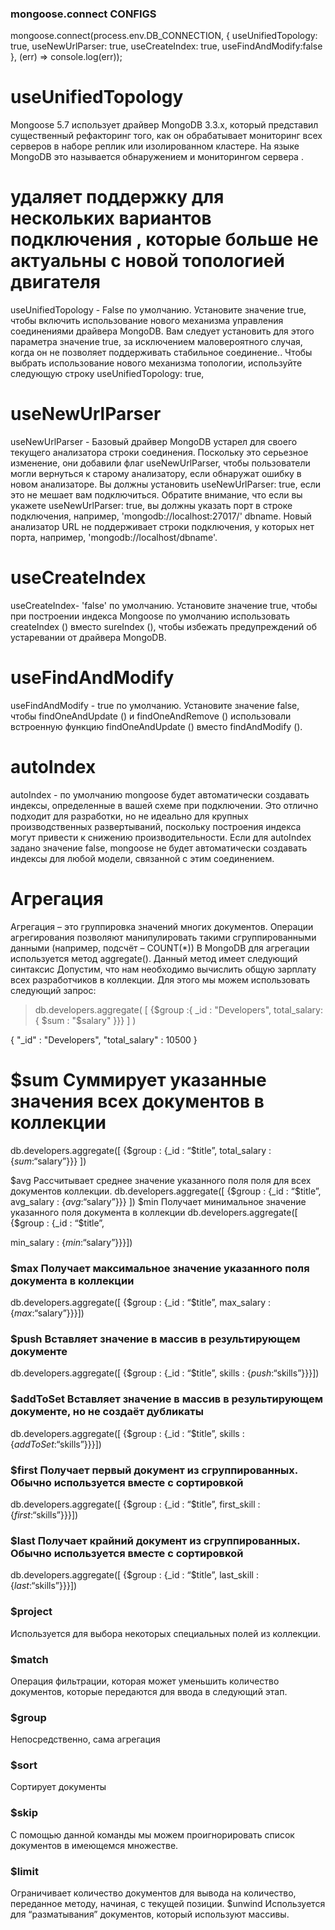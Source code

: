 ### mongoose.connect CONFIGS

mongoose.connect(process.env.DB_CONNECTION, {
useUnifiedTopology: true,
useNewUrlParser: true,
useCreateIndex: true,
useFindAndModify:false
},
(err) => console.log(err));

# useUnifiedTopology

Mongoose 5.7 использует драйвер MongoDB 3.3.x, который представил существенный рефакторинг того, как он обрабатывает мониторинг всех серверов в наборе реплик или изолированном кластере. На языке MongoDB это называется обнаружением и мониторингом сервера .

# удаляет поддержку для нескольких вариантов подключения , которые больше не актуальны с новой топологией двигателя

useUnifiedTopology - False по умолчанию. Установите значение true, чтобы включить использование нового механизма управления соединениями драйвера MongoDB. Вам следует установить для этого параметра значение true, за исключением маловероятного случая, когда он не позволяет поддерживать стабильное соединение..
Чтобы выбрать использование нового механизма топологии, используйте следующую строку
useUnifiedTopology: true,

# useNewUrlParser

useNewUrlParser - Базовый драйвер MongoDB устарел для своего текущего анализатора строки соединения. Поскольку это серьезное изменение, они добавили флаг useNewUrlParser, чтобы пользователи могли вернуться к старому анализатору, если обнаружат ошибку в новом анализаторе. Вы должны установить useNewUrlParser: true, если это не мешает вам подключиться. Обратите внимание, что если вы укажете useNewUrlParser: true, вы должны указать порт в строке подключения, например, 'mongodb://localhost:27017/' dbname. Новый анализатор URL не поддерживает строки подключения, у которых нет порта, например, 'mongodb://localhost/dbname'.

# useCreateIndex

useCreateIndex- 'false' по умолчанию. Установите значение true, чтобы при построении индекса Mongoose по умолчанию использовать createIndex () вместо sureIndex (), чтобы избежать предупреждений об устаревании от драйвера MongoDB.

# useFindAndModify

useFindAndModify - true по умолчанию. Установите значение false, чтобы findOneAndUpdate () и findOneAndRemove () использовали встроенную функцию findOneAndUpdate () вместо findAndModify ().

# autoIndex

autoIndex - по умолчанию mongoose будет автоматически создавать индексы, определенные в вашей схеме при подключении. Это отлично подходит для разработки, но не идеально для крупных производственных развертываний, поскольку построения индекса могут привести к снижению производительности. Если для autoIndex задано значение false, mongoose не будет автоматически создавать индексы для любой модели, связанной с этим соединением.

# Агрегация

Агрегация – это группировка значений многих документов. Операции агрегирования позволяют манипулировать такими сгруппированными данными (например, подсчёт – COUNT(\*))
В MongoDB для агрегации используется метод aggregate(). Данный метод имеет следующий синтаксис
Допустим, что нам необходимо вычислить общую зарплату всех разработчиков в коллекции. Для этого мы можем использовать следующий запрос:

> db.developers.aggregate( [ {$group :{ _id : "Developers", total_salary: { $sum : "$salary" }}} ] )

{ "\_id" : "Developers", "total_salary" : 10500 }

# $sum Суммирует указанные значения всех документов в коллекции

db.developers.aggregate([
{$group : {_id : “$title”,
total_salary : {$sum : “$salary”}}}
])

$avg Рассчитывает среднее значение указанного поля поля для всех документов коллекции.
db.developers.aggregate([
 {$group : {\_id : “$title”,
 avg_salary : {$avg : “$salary”}}}
 ])
$min Получает минимальное значение указанного поля документа в коллекции
db.developers.aggregate([
{$group : {_id : “$title”,

min_salary : {$min : “$salary”}}}])

### $max Получает максимальное значение указанного поля документа в коллекции

db.developers.aggregate([
{$group : {_id : “$title”,
max_salary : {$max : “$salary”}}}])

### $push Вставляет значение в массив в результирующем документе

db.developers.aggregate([
{$group : {_id : “$title”,
skills : {$push: “$skills”}}}])

### $addToSet Вставляет значение в массив в результирующем документе, но не создаёт дубликаты

db.developers.aggregate([
{$group : {_id : “$title”,
skills : {$addToSet : “$skills”}}}])

### $first Получает первый документ из сгруппированных. Обычно используется вместе с сортировкой

db.developers.aggregate([
{$group : {_id : “$title”,
first_skill : {$first : “$skills”}}}])

### $last Получает крайний документ из сгруппированных. Обычно используется вместе с сортировкой

db.developers.aggregate([
{$group : {_id : “$title”,
last_skill : {$last : “$skills”}}}])

### $project

Используется для выбора некоторых специальных полей из коллекции.

### $match

Операция фильтрации, которая может уменьшить количество документов, которые передаются для ввода в следующий этап.

### $group

Непосредственно, сама агрегация

### $sort

Сортирует документы

### $skip

С помощью данной команды мы можем проигнорировать список документов в имеющемся множестве.

### $limit

Ограничивает количество документов для вывода на количество, переданное методу, начиная, с текущей позиции.
$unwind
Используется для “разматывания” документов, который используют массивы.
